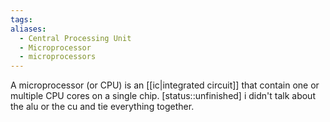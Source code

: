 ```yaml
---
tags: 
aliases:
  - Central Processing Unit
  - Microprocessor
  - microprocessors
---
```

A microprocessor (or CPU) is an [[ic|integrated circuit]] that contain one or multiple CPU cores on a single chip.
[status::unfinished] i didn't talk about the alu or the cu and tie everything together.